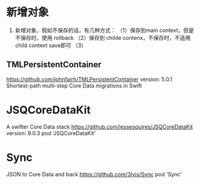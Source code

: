 #  新增对象
1. 新增对象，假如不保存的话，有几种方式：
（1）保存到main context，但是不保存时，使用 rollback
（2）保存到 childe contenx，不保存时，不适用 child context save即可
（3）


## TMLPersistentContainer
https://github.com/johnfairh/TMLPersistentContainer
version: 5.0.1
Shortest-path multi-step Core Data migrations in Swift


# JSQCoreDataKit
A swifter Core Data stack 
https://github.com/jessesquires/JSQCoreDataKit
version: 9.0.3
pod 'JSQCoreDataKit'

# Sync
JSON to Core Data and back https://github.com/3lvis/Sync
pod 'Sync'
